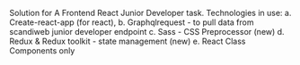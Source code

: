 Solution for A Frontend React Junior Developer task.
Technologies in use:
a. Create-react-app (for react),
b. Graphqlrequest - to pull data from scandiweb junior developer endpoint
c. Sass - CSS Preprocessor (new)
d. Redux & Redux toolkit - state management (new)
e. React Class Components only
